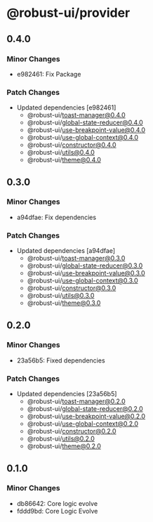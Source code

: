# @robust-ui/provider

## 0.4.0

### Minor Changes

- e982461: Fix Package

### Patch Changes

- Updated dependencies [e982461]
  - @robust-ui/toast-manager@0.4.0
  - @robust-ui/global-state-reducer@0.4.0
  - @robust-ui/use-breakpoint-value@0.4.0
  - @robust-ui/use-global-context@0.4.0
  - @robust-ui/constructor@0.4.0
  - @robust-ui/utils@0.4.0
  - @robust-ui/theme@0.4.0

## 0.3.0

### Minor Changes

- a94dfae: Fix dependencies

### Patch Changes

- Updated dependencies [a94dfae]
  - @robust-ui/toast-manager@0.3.0
  - @robust-ui/global-state-reducer@0.3.0
  - @robust-ui/use-breakpoint-value@0.3.0
  - @robust-ui/use-global-context@0.3.0
  - @robust-ui/constructor@0.3.0
  - @robust-ui/utils@0.3.0
  - @robust-ui/theme@0.3.0

## 0.2.0

### Minor Changes

- 23a56b5: Fixed dependencies

### Patch Changes

- Updated dependencies [23a56b5]
  - @robust-ui/toast-manager@0.2.0
  - @robust-ui/global-state-reducer@0.2.0
  - @robust-ui/use-breakpoint-value@0.2.0
  - @robust-ui/use-global-context@0.2.0
  - @robust-ui/constructor@0.2.0
  - @robust-ui/utils@0.2.0
  - @robust-ui/theme@0.2.0

## 0.1.0

### Minor Changes

- db86642: Core logic evolve
- fddd9bd: Core Logic Evolve
